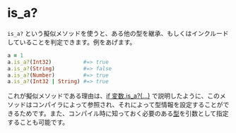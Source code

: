 # is_a?

`is_a?` という擬似メソッドを使うと、ある他の型を継承、もしくはインクルードしていることを判定できます。例をあげます。

```ruby
a = 1
a.is_a?(Int32)          #=> true
a.is_a?(String)         #=> false
a.is_a?(Number)         #=> true
a.is_a?(Int32 | String) #=> true
```

これが擬似メソッドである理由は、[if 変数.is_a?(...)](if_varis_a.html) で説明したように、このメソッドはコンパイラによって参照され、それによって型情報を設定することができるためです。また、コンパイル時に知っておく必要のある[型](type_grammar.html)を引数として指定することも可能です。
